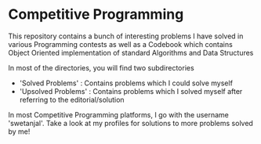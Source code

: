 # Competitive Programming

This repository contains a bunch of interesting problems I have solved in various Programming contests as well as a Codebook which contains Object Oriented implementation of standard Algorithms and Data Structures

In most of the directories, you will find two subdirectories
- 'Solved Problems' : Contains problems which I could solve myself
- 'Upsolved Problems' : Contains problems which I solved myself after referring to the editorial/solution

In most Competitive Programming platforms, I go with the username 'swetanjal'. Take a look at my profiles for solutions to more problems solved by me!